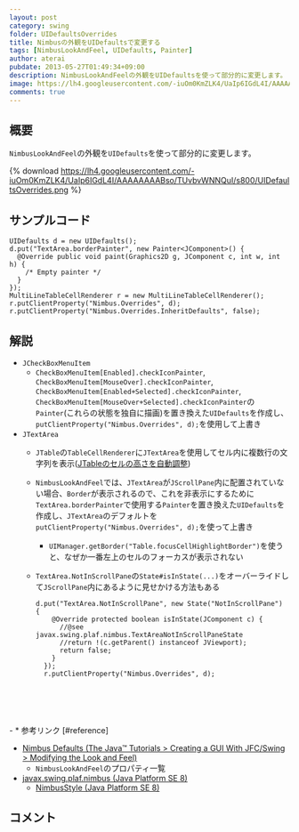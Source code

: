 ```yaml
---
layout: post
category: swing
folder: UIDefaultsOverrides
title: Nimbusの外観をUIDefaultsで変更する
tags: [NimbusLookAndFeel, UIDefaults, Painter]
author: aterai
pubdate: 2013-05-27T01:49:34+09:00
description: NimbusLookAndFeelの外観をUIDefaultsを使って部分的に変更します。
image: https://lh4.googleusercontent.com/-iuOm0KmZLK4/UaIp6IGdL4I/AAAAAAAABso/TUvbvWNNQuI/s800/UIDefaultsOverrides.png
comments: true
---
```

## 概要
`NimbusLookAndFeel`の外観を`UIDefaults`を使って部分的に変更します。

{% download https://lh4.googleusercontent.com/-iuOm0KmZLK4/UaIp6IGdL4I/AAAAAAAABso/TUvbvWNNQuI/s800/UIDefaultsOverrides.png %}

## サンプルコード
<pre class="prettyprint"><code>UIDefaults d = new UIDefaults();
d.put("TextArea.borderPainter", new Painter&lt;JComponent&gt;() {
  @Override public void paint(Graphics2D g, JComponent c, int w, int h) {
    /* Empty painter */
  }
});
MultiLineTableCellRenderer r = new MultiLineTableCellRenderer();
r.putClientProperty("Nimbus.Overrides", d);
r.putClientProperty("Nimbus.Overrides.InheritDefaults", false);
</code></pre>

## 解説
- `JCheckBoxMenuItem`
    - `CheckBoxMenuItem[Enabled].checkIconPainter`, `CheckBoxMenuItem[MouseOver].checkIconPainter`, `CheckBoxMenuItem[Enabled+Selected].checkIconPainter`, `CheckBoxMenuItem[MouseOver+Selected].checkIconPainter`の`Painter`(これらの状態を独自に描画)を置き換えた`UIDefaults`を作成し、`putClientProperty("Nimbus.Overrides", d);`を使用して上書き
- `JTextArea`
    - `JTable`の`TableCellRenderer`に`JTextArea`を使用してセル内に複数行の文字列を表示([JTableのセルの高さを自動調整](http://ateraimemo.com/Swing/AutoWrapTableCell.html))
    - `NimbusLookAndFeel`では、`JTextArea`が`JScrollPane`内に配置されていない場合、`Border`が表示されるので、これを非表示にするために`TextArea.borderPainter`で使用する`Painter`を置き換えた`UIDefaults`を作成し、`JTextArea`のデフォルトを`putClientProperty("Nimbus.Overrides", d);`を使って上書き
        - `UIManager.getBorder("Table.focusCellHighlightBorder")`を使うと、なぜか一番左上のセルのフォーカスが表示されない
    - `TextArea.NotInScrollPane`の`State#isInState(...)`をオーバーライドして`JScrollPane`内にあるように見せかける方法もある
        
        <pre class="prettyprint"><code>d.put("TextArea.NotInScrollPane", new State("NotInScrollPane") {
          @Override protected boolean isInState(JComponent c) {
            //@see javax.swing.plaf.nimbus.TextAreaNotInScrollPaneState
            //return !(c.getParent() instanceof JViewport);
            return false;
          }
        });
        r.putClientProperty("Nimbus.Overrides", d);
</code></pre>
    - * 参考リンク [#reference]
- [Nimbus Defaults (The Java™ Tutorials > Creating a GUI With JFC/Swing > Modifying the Look and Feel)](https://docs.oracle.com/javase/tutorial/uiswing/lookandfeel/_nimbusDefaults.html)
    - `NimbusLookAndFeel`のプロパティ一覧
- [javax.swing.plaf.nimbus (Java Platform SE 8)](https://docs.oracle.com/javase/jp/8/docs/api/javax/swing/plaf/nimbus/package-summary.html)
    - [NimbusStyle (Java Platform SE 8)](https://docs.oracle.com/javase/jp/8/docs/api/javax/swing/plaf/nimbus/NimbusStyle.html)

<!-- dummy comment line for breaking list -->

## コメント
